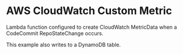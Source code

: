 # AWS CloudWatch Custom Metric
Lambda function configured to create CloudWatch MetricData when a CodeCommit RepoStateChange occurs. 

This example also writes to a DynamoDB table.


